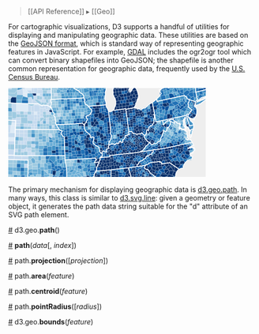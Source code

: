 > [[API Reference]] ▸ [[Geo]]

For cartographic visualizations, D3 supports a handful of utilities for displaying and manipulating geographic data. These utilities are based on the [GeoJSON format](http://geojson.org/geojson-spec.html), which is standard way of representing geographic features in JavaScript. For example, [GDAL](http://www.gdal.org/) includes the ogr2ogr tool which can convert binary shapefiles into GeoJSON; the shapefile is another common representation for geographic data, frequently used by the [U.S. Census Bureau](http://www.census.gov/).

![choropleth](choropleth.png)

The primary mechanism for displaying geographic data is [d3.geo.path](#path). In many ways, this class is similar to [d3.svg.line](SVG-Shapes#line): given a geometry or feature object, it generates the path data string suitable for the "d" attribute of an SVG path element.

<a name="path" href="#path">#</a> d3.geo.<b>path</b>()

<a name="_path" href="#_path">#</a> <b>path</b>(<i>data</i>[, <i>index</i>])

<a name="path_projection" href="#path_projection">#</a> path.<b>projection</b>([<i>projection</i>])

<a name="path_area" href="#path_area">#</a> path.<b>area</b>(<i>feature</i>)

<a name="path_centroid" href="#path_area">#</a> path.<b>centroid</b>(<i>feature</i>)

<a name="path_pointRadius" href="#path_pointRadius">#</a> path.<b>pointRadius</b>([<i>radius</i>])

<a name="bounds" href="#bounds">#</a> d3.geo.<b>bounds</b>(<i>feature</i>)
